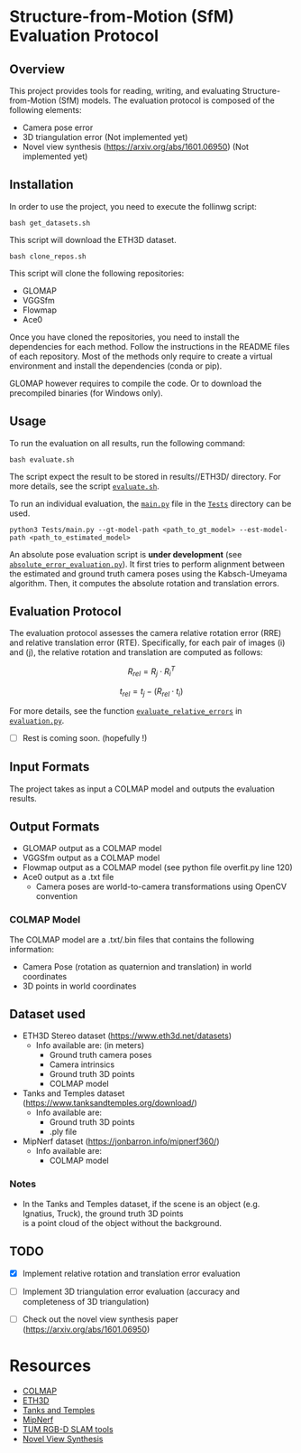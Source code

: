 # Structure-from-Motion (SfM) Evaluation Protocol

## Overview
This project provides tools for reading, writing, and evaluating Structure-from-Motion (SfM) models.
The evaluation protocol is composed of the following elements:
* Camera pose error
* 3D triangulation error (Not implemented yet)
* Novel view synthesis (https://arxiv.org/abs/1601.06950) (Not implemented yet)

## Installation
In order to use the project, you need to execute the follinwg script:
```
bash get_datasets.sh
```
This script will download the ETH3D dataset.

```
bash clone_repos.sh
```
This script will clone the following repositories:
* GLOMAP
* VGGSfm
* Flowmap
* Ace0

Once you have cloned the repositories, you need to install the dependencies for each method.
Follow the instructions in the README files of each repository. Most of the methods only require to create a virtual environment and install the dependencies (conda or pip).

GLOMAP however requires to compile the code. Or to download the precompiled binaries (for Windows only).

## Usage
To run the evaluation on all results, run the following command:
```
bash evaluate.sh
```
The script expect the result to be stored in results/<methods>/ETH3D/<scene> directory. For more details, see the script [`evaluate.sh`](evaluate.sh).

To run an individual evaluation, the [`main.py`](Tests/main.py) file in the [`Tests`](Tests) directory can be used.
```
python3 Tests/main.py --gt-model-path <path_to_gt_model> --est-model-path <path_to_estimated_model>
```

An absolute pose evaluation script is **under development** (see [`absolute_error_evaluation.py`](Tests/absolute_error_evaluation.py)).
It first tries to perform alignment between the estimated and ground truth camera poses using the Kabsch-Umeyama algorithm.
Then, it computes the absolute rotation and translation errors.


## Evaluation Protocol
The evaluation protocol assesses the camera relative rotation error (RRE) and relative translation error (RTE). 
Specifically, for each pair of images \(i\) and \(j\), the relative rotation and translation are computed as follows:
```math
  R_{rel} = R_j \cdot R_i^T
```
```math
  t_{rel} = t_j - (R_{rel} \cdot t_i)
```
For more details, see the function [`evaluate_relative_errors`](Tests/relative_error_evaluation.py) in [`evaluation.py`](Tests/relative_error_evaluation.py).

- [ ] Rest is coming soon. (hopefully !)

## Input Formats
The project takes as input a COLMAP model and outputs the evaluation results.

## Output Formats
* GLOMAP output as a COLMAP model
* VGGSfm output as a COLMAP model
* Flowmap output as a COLMAP model (see python file overfit.py line 120)
* Ace0 output as a .txt file
  * Camera poses are world-to-camera transformations using OpenCV convention

### COLMAP Model

The COLMAP model are a .txt/.bin files that contains the following information:
* Camera Pose (rotation as quaternion and translation) in world coordinates
* 3D points in world coordinates

## Dataset used
- ETH3D Stereo dataset (https://www.eth3d.net/datasets)
  - Info available are: (in meters)
    - Ground truth camera poses
    - Camera intrinsics
    - Ground truth 3D points
    - COLMAP model
- Tanks and Temples dataset (https://www.tanksandtemples.org/download/)
  - Info available are:
    - Ground truth 3D points
    - .ply file
- MipNerf dataset (https://jonbarron.info/mipnerf360/)
  - Info available are:
    - COLMAP model

### Notes
- In the Tanks and Temples dataset, if the scene is an object (e.g. Ignatius, Truck), the ground truth 3D points \
    is a point cloud of the object without the background.

## TODO
- [x] Implement relative rotation and translation error evaluation
- [ ] Implement 3D triangulation error evaluation (accuracy and completeness of 3D triangulation)
- [ ] Check out the novel view synthesis paper (https://arxiv.org/abs/1601.06950)


# Resources
- [COLMAP](https://colmap.github.io/)
- [ETH3D](https://www.eth3d.net/)
- [Tanks and Temples](https://www.tanksandtemples.org/)
- [MipNerf](https://jonbarron.info/mipnerf360/)
- [TUM RGB-D SLAM tools](https://cvg.cit.tum.de/data/datasets/rgbd-dataset/tools/)
- [Novel View Synthesis](https://arxiv.org/abs/1601.06950)